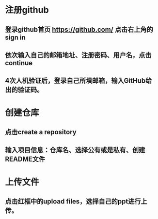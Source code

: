 ﻿# **注册github**
## **登录github首页 <https://github.com/> 点击右上角的sign in**

## **依次输入自己的邮箱地址、注册密码、用户名，点击continue**


## **4次人机验证后，登录自己所填邮箱，输入GitHub给出的验证码。**

# **创建仓库**
## **点击create a repository**

## **输入项目信息：仓库名、选择公有或是私有、创建README文件**

# **上传文件**
## **点击红框中的upload files，选择自己的ppt进行上传。**



